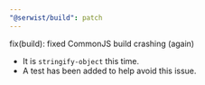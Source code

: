 ```yaml
---
"@serwist/build": patch
---
```


fix(build): fixed CommonJS build crashing (again)

- It is `stringify-object` this time.
- A test has been added to help avoid this issue.
